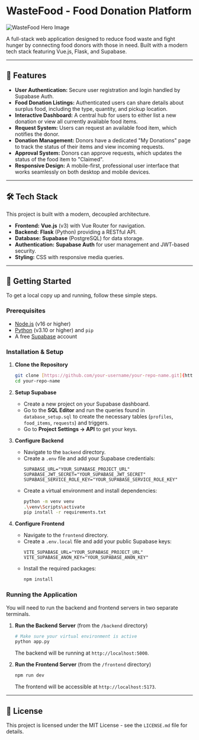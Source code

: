# WasteFood - Food Donation Platform

![WasteFood Hero Image](https://placehold.co/1200x600/42b983/FFFFFF?text=WasteFood&font=lato)

A full-stack web application designed to reduce food waste and fight hunger by connecting food donors with those in need. Built with a modern tech stack featuring Vue.js, Flask, and Supabase.

---

## 🌟 Features

- **User Authentication:** Secure user registration and login handled by Supabase Auth.
- **Food Donation Listings:** Authenticated users can share details about surplus food, including the type, quantity, and pickup location.
- **Interactive Dashboard:** A central hub for users to either list a new donation or view all currently available food items.
- **Request System:** Users can request an available food item, which notifies the donor.
- **Donation Management:** Donors have a dedicated "My Donations" page to track the status of their items and view incoming requests.
- **Approval System:** Donors can approve requests, which updates the status of the food item to "Claimed".
- **Responsive Design:** A mobile-first, professional user interface that works seamlessly on both desktop and mobile devices.

---

## 🛠️ Tech Stack

This project is built with a modern, decoupled architecture.

- **Frontend:** **Vue.js** (v3) with Vue Router for navigation.
- **Backend:** **Flask** (Python) providing a RESTful API.
- **Database:** **Supabase** (PostgreSQL) for data storage.
- **Authentication:** **Supabase Auth** for user management and JWT-based security.
- **Styling:** CSS with responsive media queries.

---

## 🚀 Getting Started

To get a local copy up and running, follow these simple steps.

### Prerequisites

- [Node.js](https://nodejs.org/) (v16 or higher)
- [Python](https://www.python.org/) (v3.10 or higher) and `pip`
- A free [Supabase](https://supabase.com/) account

### Installation & Setup

1.  **Clone the Repository**
    ```sh
    git clone [https://github.com/your-username/your-repo-name.git](https://github.com/your-username/your-repo-name.git)
    cd your-repo-name
    ```

2.  **Setup Supabase**
    - Create a new project on your Supabase dashboard.
    - Go to the **SQL Editor** and run the queries found in `database_setup.sql` to create the necessary tables (`profiles`, `food_items`, `requests`) and triggers.
    - Go to **Project Settings -> API** to get your keys.

3.  **Configure Backend**
    - Navigate to the `backend` directory.
    - Create a `.env` file and add your Supabase credentials:
      ```env
      SUPABASE_URL="YOUR_SUPABASE_PROJECT_URL"
      SUPABASE_JWT_SECRET="YOUR_SUPABASE_JWT_SECRET"
      SUPABASE_SERVICE_ROLE_KEY="YOUR_SUPABASE_SERVICE_ROLE_KEY"
      ```
    - Create a virtual environment and install dependencies:
      ```sh
      python -m venv venv
      .\venv\Scripts\activate
      pip install -r requirements.txt
      ```

4.  **Configure Frontend**
    - Navigate to the `frontend` directory.
    - Create a `.env.local` file and add your public Supabase keys:
      ```env
      VITE_SUPABASE_URL="YOUR_SUPABASE_PROJECT_URL"
      VITE_SUPABASE_ANON_KEY="YOUR_SUPABASE_ANON_KEY"
      ```
    - Install the required packages:
      ```sh
      npm install
      ```

### Running the Application

You will need to run the backend and frontend servers in two separate terminals.

1.  **Run the Backend Server** (from the `/backend` directory)
    ```sh
    # Make sure your virtual environment is active
    python app.py
    ```
    The backend will be running at `http://localhost:5000`.

2.  **Run the Frontend Server** (from the `/frontend` directory)
    ```sh
    npm run dev
    ```
    The frontend will be accessible at `http://localhost:5173`.

---

## 📜 License

This project is licensed under the MIT License - see the `LICENSE.md` file for details.
